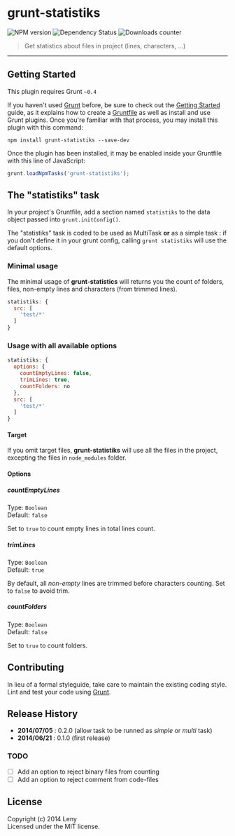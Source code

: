 # grunt-statistiks

![NPM version](http://img.shields.io/npm/v/grunt-statistiks.svg) ![Dependency Status](https://david-dm.org/leny/grunt-statistiks.svg) ![Downloads counter](http://img.shields.io/npm/dm/grunt-statistiks.svg)

> Get statistics about files in project (lines, characters, …)

* * *

## Getting Started

This plugin requires Grunt `~0.4`

If you haven't used [Grunt](http://gruntjs.com/) before, be sure to check out the [Getting Started](http://gruntjs.com/getting-started) guide, as it explains how to create a [Gruntfile](http://gruntjs.com/sample-gruntfile) as well as install and use Grunt plugins. Once you're familiar with that process, you may install this plugin with this command:

```shell
npm install grunt-statistiks --save-dev
```

Once the plugin has been installed, it may be enabled inside your Gruntfile with this line of JavaScript:

```js
grunt.loadNpmTasks('grunt-statistiks');
```

## The "statistiks" task

In your project's Gruntfile, add a section named `statistiks` to the data object passed into `grunt.initConfig()`.

The "statistiks" task is coded to be used as MultiTask **or** as a simple task : if you don't define it in your grunt config, calling `grunt statistiks` will use the default options.

### Minimal usage

The minimal usage of **grunt-statistics** will returns you the count of folders, files, non-empty lines and characters (from trimmed lines).

```js
statistiks: {
  src: [
    'test/*'
  ]
}
```

### Usage with all available options

```js
statistiks: {
  options: {
    countEmptyLines: false,
    trimLines: true,
    countFolders: no
  },
  src: [
    'test/*'
  ]
}
```

#### Target

If you omit target files, **grunt-statistiks** will use all the files in the project, excepting the files in `node_modules` folder.

#### Options

##### countEmptyLines
Type: `Boolean`  
Default: `false`  

Set to `true` to count empty lines in total lines count.

##### trimLines
Type: `Boolean`  
Default: `true`  

By default, all *non-empty* lines are trimmed before characters counting. Set to `false` to avoid trim.

##### countFolders
Type: `Boolean`  
Default: `false`  

Set to `true` to count folders.

## Contributing

In lieu of a formal styleguide, take care to maintain the existing coding style.  
Lint and test your code using [Grunt](http://gruntjs.com/).

## Release History

* **2014/07/05** : 0.2.0 (allow task to be runned as *simple* or *multi* task)
* **2014/06/21** : 0.1.0 (first release)

### TODO

* [ ] Add an option to reject binary files from counting
* [ ] Add an option to reject comment from code-files

## License
Copyright (c) 2014 Leny  
Licensed under the MIT license.
